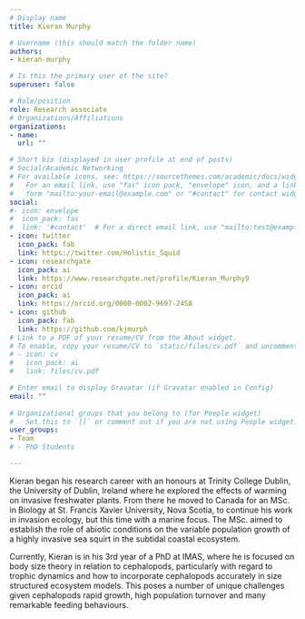 ```yaml
---
# Display name
title: Kieran Murphy

# Username (this should match the folder name)
authors:
- kieran-murphy

# Is this the primary user of the site?
superuser: false

# Role/position
role: Research associate
# Organizations/Affiliations
organizations:
- name: 
  url: ""

# Short bio (displayed in user profile at end of posts)
# Social/Academic Networking
# For available icons, see: https://sourcethemes.com/academic/docs/widgets/#icons
#   For an email link, use "fas" icon pack, "envelope" icon, and a link in the
#   form "mailto:your-email@example.com" or "#contact" for contact widget.
social:
#- icon: envelope
#  icon_pack: fas
#  link: '#contact'  # For a direct email link, use "mailto:test@example.org".
- icon: twitter
  icon_pack: fab
  link: https://twitter.com/Holistic_Squid
- icon: researchgate
  icon_pack: ai
  link: https://www.researchgate.net/profile/Kieran_Murphy9
- icon: orcid
  icon_pack: ai
  link: https://orcid.org/0000-0002-9697-2458
- icon: github
  icon_pack: fab
  link: https://github.com/kjmurph
# Link to a PDF of your resume/CV from the About widget.
# To enable, copy your resume/CV to `static/files/cv.pdf` and uncomment the lines below.  
# - icon: cv
#   icon_pack: ai
#   link: files/cv.pdf

# Enter email to display Gravatar (if Gravatar enabled in Config)
email: ""
  
# Organizational groups that you belong to (for People widget)
#   Set this to `[]` or comment out if you are not using People widget.  
user_groups:
- Team
# - PhD Students

---
```


Kieran began his research career with an honours at Trinity College Dublin, the University of Dublin, Ireland where he explored the effects of warming on invasive freshwater plants. From there he moved to Canada for an MSc. in Biology at St. Francis Xavier University, Nova Scotia, to continue his work in invasion ecology, but this time with a marine focus. The MSc. aimed to establish the role of abiotic conditions on the variable population growth of a highly invasive sea squirt in the subtidal coastal ecosystem.

Currently, Kieran is in his 3rd year of a PhD at IMAS, where he is focused on body size theory in relation to cephalopods, particularly with regard to trophic dynamics and how to incorporate cephalopods accurately in size structured ecosystem models. This poses a number of unique challenges given cephalopods rapid growth, high population turnover and many remarkable feeding behaviours.


